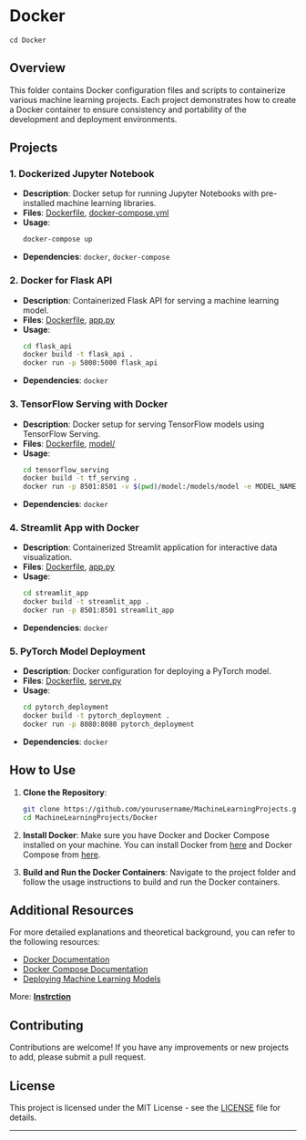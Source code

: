 # Docker
    cd Docker

## Overview

This folder contains Docker configuration files and scripts to containerize various machine learning projects. Each project demonstrates how to create a Docker container to ensure consistency and portability of the development and deployment environments.

## Projects

### 1. Dockerized Jupyter Notebook
- **Description**: Docker setup for running Jupyter Notebooks with pre-installed machine learning libraries.
- **Files**: [Dockerfile](dockerized_jupyter/Dockerfile), [docker-compose.yml](dockerized_jupyter/docker-compose.yml)
- **Usage**: 
    ```bash
    docker-compose up
    ```
- **Dependencies**: `docker`, `docker-compose`

### 2. Docker for Flask API
- **Description**: Containerized Flask API for serving a machine learning model.
- **Files**: [Dockerfile](flask_api/Dockerfile), [app.py](flask_api/app.py)
- **Usage**:
    ```bash
    cd flask_api
    docker build -t flask_api .
    docker run -p 5000:5000 flask_api
    ```
- **Dependencies**: `docker`

### 3. TensorFlow Serving with Docker
- **Description**: Docker setup for serving TensorFlow models using TensorFlow Serving.
- **Files**: [Dockerfile](tensorflow_serving/Dockerfile), [model/](tensorflow_serving/model/)
- **Usage**:
    ```bash
    cd tensorflow_serving
    docker build -t tf_serving .
    docker run -p 8501:8501 -v $(pwd)/model:/models/model -e MODEL_NAME=model tf_serving
    ```
- **Dependencies**: `docker`

### 4. Streamlit App with Docker
- **Description**: Containerized Streamlit application for interactive data visualization.
- **Files**: [Dockerfile](streamlit_app/Dockerfile), [app.py](streamlit_app/app.py)
- **Usage**:
    ```bash
    cd streamlit_app
    docker build -t streamlit_app .
    docker run -p 8501:8501 streamlit_app
    ```
- **Dependencies**: `docker`

### 5. PyTorch Model Deployment
- **Description**: Docker configuration for deploying a PyTorch model.
- **Files**: [Dockerfile](pytorch_deployment/Dockerfile), [serve.py](pytorch_deployment/serve.py)
- **Usage**:
    ```bash
    cd pytorch_deployment
    docker build -t pytorch_deployment .
    docker run -p 8080:8080 pytorch_deployment
    ```
- **Dependencies**: `docker`

## How to Use

1. **Clone the Repository**:
    ```bash
    git clone https://github.com/yourusername/MachineLearningProjects.git
    cd MachineLearningProjects/Docker
    ```

2. **Install Docker**:
    Make sure you have Docker and Docker Compose installed on your machine. You can install Docker from [here](https://docs.docker.com/get-docker/) and Docker Compose from [here](https://docs.docker.com/compose/install/).

3. **Build and Run the Docker Containers**:
    Navigate to the project folder and follow the usage instructions to build and run the Docker containers.

## Additional Resources

For more detailed explanations and theoretical background, you can refer to the following resources:
- [Docker Documentation](https://docs.docker.com/)
- [Docker Compose Documentation](https://docs.docker.com/compose/)
- [Deploying Machine Learning Models](https://www.oreilly.com/library/view/deploying-machine-learning/9781492045097/)


More: [**Instrction**](docker.md)

## Contributing

Contributions are welcome! If you have any improvements or new projects to add, please submit a pull request.

## License

This project is licensed under the MIT License - see the [LICENSE](LICENSE) file for details.

---